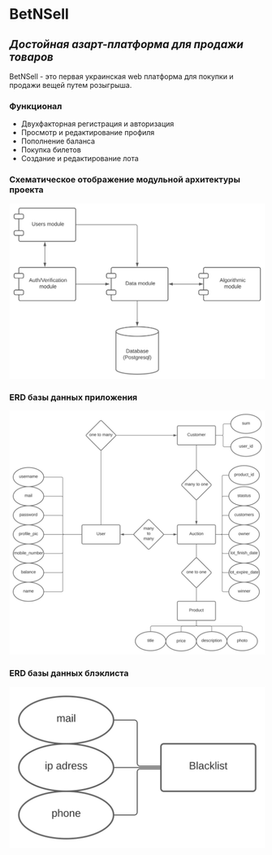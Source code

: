 # BetNSell
## _Достойная азарт-платформа для продажи товаров_

BetNSell - это первая украинская web платформа для покупки и продажи вещей путем розыгрыша.
### Функционал
- Двухфакторная регистрация и авторизация
- Просмотр и редактирование профиля
- Пополнение баланса
- Покупка билетов
- Создание и редактирование лота
### Схематическое отображение модульной архитектуры проекта
<img src="/images/betnsell_architecture_diagram.svg">

### ERD базы данных приложения
<img src="/images/betnsell_database_diagram.svg">

### ERD базы данных блэклиста
<img src="/images/betnsell_blacklist-db.svg">
